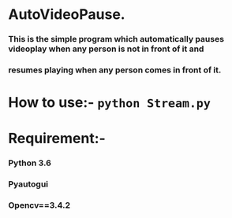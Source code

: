 # AutoVideoPause.
### This is the simple program which automatically pauses videoplay when any person is not in front of it and
### resumes playing when any person comes in front of it.

# How to use:- `python Stream.py`

# Requirement:-
### Python 3.6
### Pyautogui
### Opencv==3.4.2
